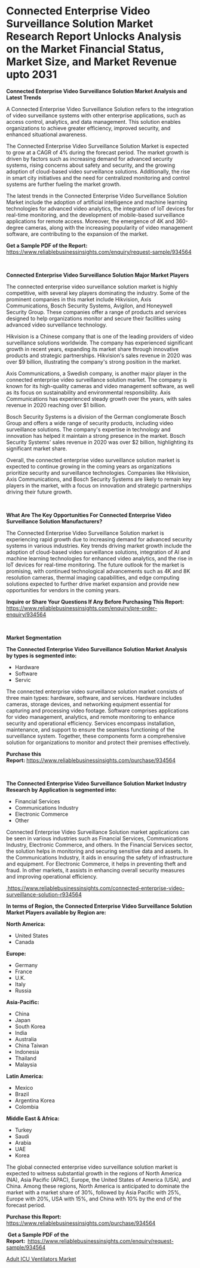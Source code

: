 <p><h1>Connected Enterprise Video Surveillance Solution Market Research Report Unlocks Analysis on the Market Financial Status, Market Size, and Market Revenue upto 2031</h1></p><p><strong>Connected Enterprise Video Surveillance Solution Market Analysis and Latest Trends</strong></p>
<p><p>A Connected Enterprise Video Surveillance Solution refers to the integration of video surveillance systems with other enterprise applications, such as access control, analytics, and data management. This solution enables organizations to achieve greater efficiency, improved security, and enhanced situational awareness.</p><p>The Connected Enterprise Video Surveillance Solution Market is expected to grow at a CAGR of 4% during the forecast period. The market growth is driven by factors such as increasing demand for advanced security systems, rising concerns about safety and security, and the growing adoption of cloud-based video surveillance solutions. Additionally, the rise in smart city initiatives and the need for centralized monitoring and control systems are further fueling the market growth.</p><p>The latest trends in the Connected Enterprise Video Surveillance Solution Market include the adoption of artificial intelligence and machine learning technologies for advanced video analytics, the integration of IoT devices for real-time monitoring, and the development of mobile-based surveillance applications for remote access. Moreover, the emergence of 4K and 360-degree cameras, along with the increasing popularity of video management software, are contributing to the expansion of the market.</p></p>
<p><strong>Get a Sample PDF of the Report:&nbsp;</strong> <a href="https://www.reliablebusinessinsights.com/enquiry/request-sample/934564">https://www.reliablebusinessinsights.com/enquiry/request-sample/934564</a></p>
<p>&nbsp;</p>
<p><strong>Connected Enterprise Video Surveillance Solution Major Market Players</strong></p>
<p><p>The connected enterprise video surveillance solution market is highly competitive, with several key players dominating the industry. Some of the prominent companies in this market include Hikvision, Axis Communications, Bosch Security Systems, Avigilon, and Honeywell Security Group. These companies offer a range of products and services designed to help organizations monitor and secure their facilities using advanced video surveillance technology.</p><p>Hikvision is a Chinese company that is one of the leading providers of video surveillance solutions worldwide. The company has experienced significant growth in recent years, expanding its market share through innovative products and strategic partnerships. Hikvision's sales revenue in 2020 was over $9 billion, illustrating the company's strong position in the market.</p><p>Axis Communications, a Swedish company, is another major player in the connected enterprise video surveillance solution market. The company is known for its high-quality cameras and video management software, as well as its focus on sustainability and environmental responsibility. Axis Communications has experienced steady growth over the years, with sales revenue in 2020 reaching over $1 billion.</p><p>Bosch Security Systems is a division of the German conglomerate Bosch Group and offers a wide range of security products, including video surveillance solutions. The company's expertise in technology and innovation has helped it maintain a strong presence in the market. Bosch Security Systems' sales revenue in 2020 was over $2 billion, highlighting its significant market share.</p><p>Overall, the connected enterprise video surveillance solution market is expected to continue growing in the coming years as organizations prioritize security and surveillance technologies. Companies like Hikvision, Axis Communications, and Bosch Security Systems are likely to remain key players in the market, with a focus on innovation and strategic partnerships driving their future growth.</p></p>
<p>&nbsp;</p>
<p><strong>What Are The Key Opportunities For Connected Enterprise Video Surveillance Solution Manufacturers?</strong></p>
<p><p>The Connected Enterprise Video Surveillance Solution market is experiencing rapid growth due to increasing demand for advanced security systems in various industries. Key trends driving market growth include the adoption of cloud-based video surveillance solutions, integration of AI and machine learning technologies for enhanced video analytics, and the rise in IoT devices for real-time monitoring. The future outlook for the market is promising, with continued technological advancements such as 4K and 8K resolution cameras, thermal imaging capabilities, and edge computing solutions expected to further drive market expansion and provide new opportunities for vendors in the coming years.</p></p>
<p><strong>Inquire or Share Your Questions If Any Before Purchasing This Report:</strong> <a href="https://www.reliablebusinessinsights.com/enquiry/pre-order-enquiry/934564">https://www.reliablebusinessinsights.com/enquiry/pre-order-enquiry/934564</a></p>
<p>&nbsp;</p>
<p><strong>Market Segmentation</strong></p>
<p><strong>The Connected Enterprise Video Surveillance Solution Market Analysis by types is segmented into:</strong></p>
<p><ul><li>Hardware</li><li>Software</li><li>Servic</li></ul></p>
<p><p>The connected enterprise video surveillance solution market consists of three main types: hardware, software, and services. Hardware includes cameras, storage devices, and networking equipment essential for capturing and processing video footage. Software comprises applications for video management, analytics, and remote monitoring to enhance security and operational efficiency. Services encompass installation, maintenance, and support to ensure the seamless functioning of the surveillance system. Together, these components form a comprehensive solution for organizations to monitor and protect their premises effectively.</p></p>
<p><strong>Purchase this Report:&nbsp;</strong><a href="https://www.reliablebusinessinsights.com/purchase/934564">https://www.reliablebusinessinsights.com/purchase/934564</a></p>
<p>&nbsp;</p>
<p><strong>The Connected Enterprise Video Surveillance Solution Market Industry Research by Application is segmented into:</strong></p>
<p><ul><li>Financial Services</li><li>Communications Industry</li><li>Electronic Commerce</li><li>Other</li></ul></p>
<p><p>Connected Enterprise Video Surveillance Solution market applications can be seen in various industries such as Financial Services, Communications Industry, Electronic Commerce, and others. In the Financial Services sector, the solution helps in monitoring and securing sensitive data and assets. In the Communications Industry, it aids in ensuring the safety of infrastructure and equipment. For Electronic Commerce, it helps in preventing theft and fraud. In other markets, it assists in enhancing overall security measures and improving operational efficiency.</p></p>
<p><a href="https://www.reliablebusinessinsights.com/connected-enterprise-video-surveillance-solution-r934564">&nbsp;https://www.reliablebusinessinsights.com/connected-enterprise-video-surveillance-solution-r934564</a></p>
<p><strong>In terms of Region, the Connected Enterprise Video Surveillance Solution Market Players available by Region are:</strong></p>
<p>
    <p> <strong> North America: </strong>
        <ul>
            <li>United States</li>
            <li>Canada</li>
        </ul>
        </p> 
    <p> <strong> Europe: </strong>
        <ul>
            <li>Germany</li>
            <li>France</li>
            <li>U.K.</li>
            <li>Italy</li>
            <li>Russia</li>
        </ul>
        </p> 
    <p> <strong> Asia-Pacific: </strong>
        <ul>
            <li>China</li>
            <li>Japan</li>
            <li>South Korea</li>
            <li>India</li>
            <li>Australia</li>
            <li>China Taiwan</li>
            <li>Indonesia</li>
            <li>Thailand</li>
            <li>Malaysia</li>
        </ul>
        </p> 
    <p> <strong> Latin America: </strong>
        <ul>
            <li>Mexico</li>
            <li>Brazil</li>
            <li>Argentina Korea</li>
            <li>Colombia</li>
        </ul>
        </p> 
    <p> <strong> Middle East & Africa: </strong>
        <ul>
            <li>Turkey</li>
            <li>Saudi</li>
            <li>Arabia</li>
            <li>UAE</li>
            <li>Korea</li>
        </ul>
    </p>
    </p>
<p><p>The global connected enterprise video surveillance solution market is expected to witness substantial growth in the regions of North America (NA), Asia Pacific (APAC), Europe, the United States of America (USA), and China. Among these regions, North America is anticipated to dominate the market with a market share of 30%, followed by Asia Pacific with 25%, Europe with 20%, USA with 15%, and China with 10% by the end of the forecast period.</p></p>
<p><strong>Purchase this Report: </strong><a href="https://www.reliablebusinessinsights.com/purchase/934564">https://www.reliablebusinessinsights.com/purchase/934564</a></p>
<p>&nbsp;<strong>Get a Sample PDF of the Report:&nbsp;&nbsp;</strong><a href="https://www.reliablebusinessinsights.com/enquiry/request-sample/934564">https://www.reliablebusinessinsights.com/enquiry/request-sample/934564</a></p>
<p><strong></strong></p>
<p><p><a href="https://github.com/khayangel/Market-Research-Report-List-4/blob/main/adult-icu-ventilators-market.md">Adult ICU Ventilators Market</a></p></p>